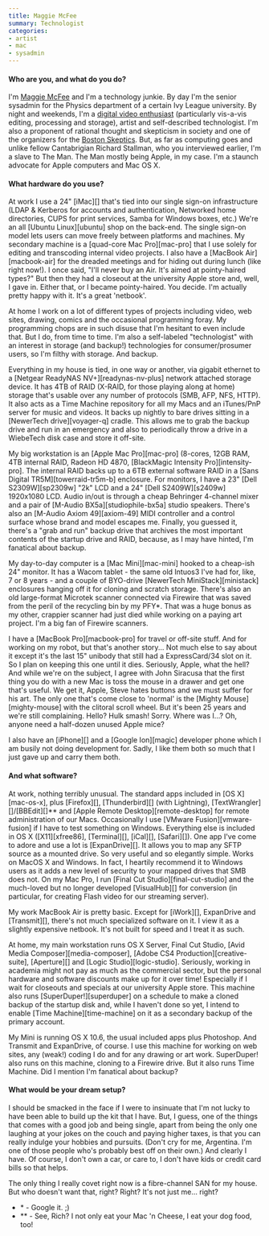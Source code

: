 ```yaml
---
title: Maggie McFee
summary: Technologist
categories:
- artist
- mac
- sysadmin
---
```


#### Who are you, and what do you do?

I'm [Maggie McFee](http://maggiemcfee.com/ "Maggie's website.") and I'm a technology junkie. By day I'm the senior sysadmin for the Physics department of a certain Ivy League university. By night and weekends, I'm a [digital video enthusiast](http://aggravatedmedia.com "Maggie's video/audio site.") (particularly vis-a-vis editing, processing and storage), artist and self-described technologist. I'm also a proponent of rational thought and skepticism in society and one of the organizers for the [Boston Skeptics](http://bostonskeptics.com/ "Critical thinkers."). But, as far as computing goes and unlike fellow Cantabrigian Richard Stallman, who you interviewed earlier, I'm a slave to The Man. The Man mostly being Apple, in my case. I'm a staunch advocate for Apple computers and Mac OS X.

#### What hardware do you use?

At work I use a 24" [iMac][] that's tied into our single sign-on infrastructure (LDAP & Kerberos for accounts and authentication, Networked home directories, CUPS for print services, Samba for Windows boxes, etc.) We're an all [Ubuntu Linux][ubuntu] shop on the back-end. The single sign-on model lets users can move freely between platforms and machines. My secondary machine is a [quad-core Mac Pro][mac-pro] that I use solely for editing and transcoding internal video projects. I also have a [MacBook Air][macbook-air] for the dreaded meetings and for hiding out during lunch (like right now!). I once said, "I'll never buy an Air. It's aimed at pointy-haired types?" But then they had a closeout at the university Apple store and, well, I gave in. Either that, or I became pointy-haired. You decide. I'm actually pretty happy with it. It's a great 'netbook'.

At home I work on a lot of different types of projects including video, web sites, drawing, comics and the occasional programming foray. My programming chops are in such disuse that I'm hesitant to even include that. But I do, from time to time. I'm also a self-labeled "technologist" with an interest in storage (and backup!) technologies for consumer/prosumer users, so I'm filthy with storage. And backup. 

Everything in my house is tied, in one way or another, via gigabit ethernet to a [Netgear ReadyNAS NV+][readynas-nv-plus] network attached storage device. It has 4TB of RAID (X-RAID, for those playing along at home) storage that's usable over any number of protocols (SMB, AFP, NFS, HTTP). It also acts as a Time Machine repository for all my Macs and an iTunes/PnP server for music and videos. It backs up nightly to bare drives sitting in a [NewerTech drive][voyager-q] cradle. This allows me to grab the backup drive and run in an emergency and also to periodically throw a drive in a WiebeTech disk case and store it off-site. 

My big workstation is an [Apple Mac Pro][mac-pro] (8-cores, 12GB RAM, 4TB internal RAID, Radeon HD 4870, [BlackMagic Intensity Pro][intensity-pro]. The internal RAID backs up to a 6TB external software RAID in a [Sans Digital TR5M][towerraid-tr5m-b] enclosure. For monitors, I have a 23" [Dell S2309W][sp2309w] "2k" LCD and a 24" [Dell S2409W][s2409w] 1920x1080 LCD. Audio in/out is through a cheap Behringer 4-channel mixer and a pair of [M-Audio BX5a][studiophile-bx5a] studio speakers. There's also an [M-Audio Axiom 49][axiom-49] MIDI controller and a control surface whose brand and model escapes me. Finally, you guessed it, there's a "grab and run" backup drive that archives the most important contents of the startup drive and RAID, because, as I may have hinted, I'm fanatical about backup.

My day-to-day computer is a [Mac Mini][mac-mini] hooked to a cheap-ish 24" monitor. It has a Wacom tablet - the same old Intuos3 I've had for, like, 7 or 8 years - and a couple of BYO-drive [NewerTech MiniStack][ministack] enclosures hanging off it for cloning and scratch storage. There's also an old large-format Microtek scanner connected via Firewire that was saved from the peril of the recycling bin by my PFY\*. That was a huge bonus as my other, crappier scanner had just died while working on a paying art project. I'm a big fan of Firewire scanners.

I have a [MacBook Pro][macbook-pro] for travel or off-site stuff. And for working on my robot, but that's another story... Not much else to say about it except it's the last 15" unibody that still had a ExpressCard/34 slot on it. So I plan on keeping this one until it dies. Seriously, Apple, what the hell? And while we're on the subject, I agree with John Siracusa that the first thing you do with a new Mac is toss the mouse in a drawer and get one that's useful. We get it, Apple, Steve hates buttons and we must suffer for his art. The only one that's come close to 'normal' is the [Mighty Mouse][mighty-mouse] with the clitoral scroll wheel. But it's been 25 years and we're still complaining. Hello? Hulk smash! Sorry. Where was I…? Oh, anyone need a half-dozen unused Apple mice?

I also have an [iPhone][] and a [Google Ion][magic] developer phone which I am busily not doing development for. Sadly, I like them both so much that I just gave up and carry them both.

#### And what software?

At work, nothing terribly unusual. The standard apps included in [OS X][mac-os-x], plus [Firefox][], [Thunderbird][] (with Lightning), [TextWrangler][]/[BBEdit][]\*\* and [Apple Remote Desktop][remote-desktop] for remote administration of our Macs. Occasionally I use [VMware Fusion][vmware-fusion] if I have to test something on Windows. Everything else is included in OS X ([X11][xfree86], [Terminal][], [iCal][], [Safari][]). One app I've come to adore and use a lot is [ExpanDrive][]. It allows you to map any SFTP source as a mounted drive. So very useful and so elegantly simple. Works on MacOS X and Windows. In fact, I heartily recommend it to Windows users as it adds a new level of security to your mapped drives that SMB does not. On my Mac Pro, I run [Final Cut Studio][final-cut-studio] and the much-loved but no longer developed [VisualHub][] for conversion (in particular, for creating Flash video for our streaming server).

My work MacBook Air is pretty basic. Except for [iWork][], ExpanDrive and [Transmit][], there's not much specialized software on it. I view it as a slightly expensive netbook. It's not built for speed and I treat it as such.

At home, my main workstation runs OS X Server, Final Cut Studio, [Avid Media Composer][media-composer], [Adobe CS4 Production][creative-suite], [Aperture][] and [Logic Studio][logic-studio]. Seriously, working in academia might not pay as much as the commercial sector, but the personal hardware and software discounts make up for it over time! Especially if I wait for closeouts and specials at our university Apple store. This machine also runs [SuperDuper!][superduper] on a schedule to make a cloned backup of the startup disk and, while I haven't done so yet, I intend to enable [Time Machine][time-machine] on it as a secondary backup of the primary account.

My Mini is running OS X 10.6, the usual included apps plus Photoshop. And Transmit and ExpanDrive, of course. I use this machine for working on web sites, any (weak!) coding I do and for any drawing or art work. SuperDuper! also runs on this machine, cloning to a Firewire drive. But it also runs Time Machine. Did I mention I'm fanatical about backup?

#### What would be your dream setup?

I should be smacked in the face if I were to insinuate that I'm not lucky to have been able to build up the kit that I have. But, I guess, one of the things that comes with a good job and being single, apart from being the only one laughing at your jokes on the couch and paying higher taxes, is that you can really indulge your hobbies and pursuits. (Don't cry for me, Argentina. I'm one of those people who's probably best off on their own.) And clearly I have. Of course, I don't own a car, or care to, I don't have kids or credit card bills so that helps.

The only thing I really covet right now is a fibre-channel SAN for my house. But who doesn't want that, right? Right? It's not just me... right?
 
*  \* - Google it. ;)
*  \*\* - See, Rich? I not only eat your Mac 'n Cheese, I eat your dog food, too!